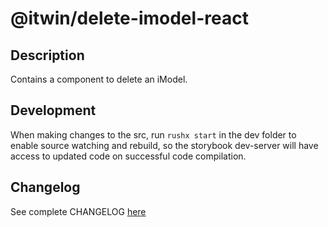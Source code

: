 # @itwin/delete-imodel-react

## Description

Contains a component to delete an iModel.

## Development

When making changes to the src, run `rushx start` in the dev folder to enable source watching and rebuild, so the storybook dev-server will have access to updated code on successful code compilation.

## Changelog

See complete CHANGELOG [here](https://github.com/iTwin/admin-components-react/blob/main/packages/modules/delete-imodel/CHANGELOG.md)
